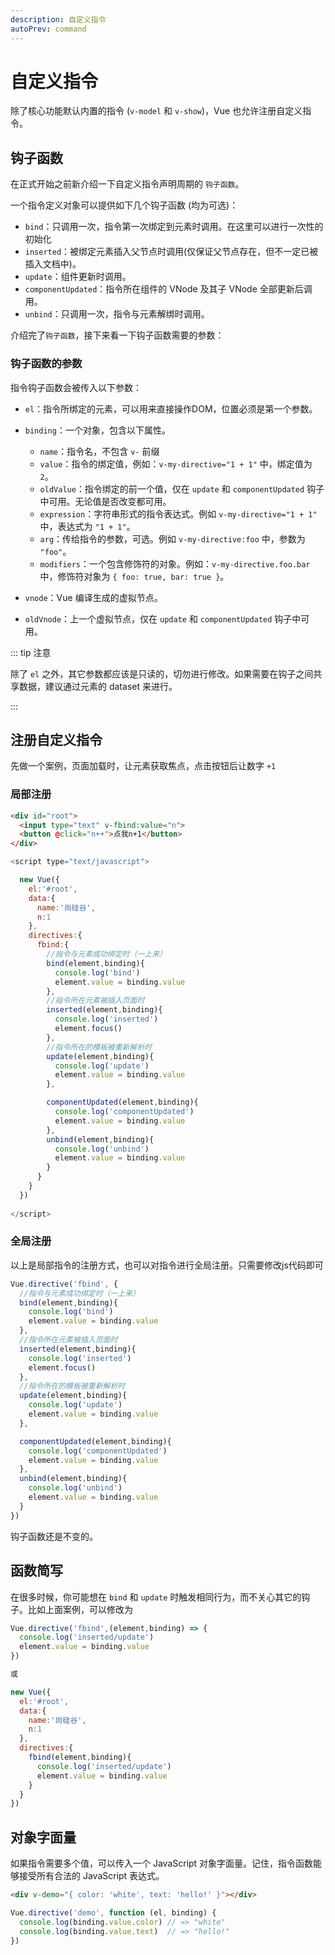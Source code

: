 ```yaml
---
description: 自定义指令
autoPrev: command
---
```


# 自定义指令

除了核心功能默认内置的指令 (`v-model` 和 `v-show`)，Vue 也允许注册自定义指令。

## 钩子函数
在正式开始之前新介绍一下自定义指令声明周期的 `钩子函数`。

一个指令定义对象可以提供如下几个钩子函数 (均为可选)：

* `bind`：只调用一次，指令第一次绑定到元素时调用。在这里可以进行一次性的初始化
* `inserted`：被绑定元素插入父节点时调用(仅保证父节点存在，但不一定已被插入文档中)。
* `update`：组件更新时调用。
* `componentUpdated`：指令所在组件的 VNode 及其子 VNode 全部更新后调用。
* `unbind`：只调用一次，指令与元素解绑时调用。

介绍完了`钩子函数`，接下来看一下钩子函数需要的参数：

### 钩子函数的参数

指令钩子函数会被传入以下参数：

* `el`：指令所绑定的元素，可以用来直接操作DOM，位置必须是第一个参数。
* `binding`：一个对象，包含以下属性。

  * `name`：指令名，不包含 `v-` 前缀
  * `value`：指令的绑定值，例如：`v-my-directive="1 + 1"` 中，绑定值为 `2`。
  * `oldValue`：指令绑定的前一个值，仅在 `update` 和 `componentUpdated` 钩子中可用。无论值是否改变都可用。
  * `expression`：字符串形式的指令表达式。例如 `v-my-directive="1 + 1"` 中，表达式为 `"1 + 1"`。
  * `arg`：传给指令的参数，可选。例如 `v-my-directive:foo` 中，参数为 `"foo"`。
  * `modifiers`：一个包含修饰符的对象。例如：`v-my-directive.foo.bar`中，修饰符对象为 `{ foo: true, bar: true }`。

* `vnode`：Vue 编译生成的虚拟节点。
* `oldVnode`：上一个虚拟节点，仅在 `update` 和 `componentUpdated` 钩子中可用。

::: tip 注意

除了 `el` 之外，其它参数都应该是只读的，切勿进行修改。如果需要在钩子之间共享数据，建议通过元素的 dataset 来进行。

:::

## 注册自定义指令

先做一个案例，页面加载时，让元素获取焦点，点击按钮后让数字 `+1`

### 局部注册

```html
<div id="root">
  <input type="text" v-fbind:value="n">
  <button @click="n++">点我n+1</button>
</div>
```

```js
<script type="text/javascript">

  new Vue({
    el:'#root',
    data:{
      name:'尚硅谷',
      n:1
    },
    directives:{
      fbind:{
        //指令与元素成功绑定时（一上来）
        bind(element,binding){
          console.log('bind')
          element.value = binding.value
        },
        //指令所在元素被插入页面时
        inserted(element,binding){
          console.log('inserted')
          element.focus()
        },
        //指令所在的模板被重新解析时
        update(element,binding){
          console.log('update')
          element.value = binding.value
        },

        componentUpdated(element,binding){
          console.log('componentUpdated')
          element.value = binding.value
        },
        unbind(element,binding){
          console.log('unbind')
          element.value = binding.value
        }
      }
    }
  })
  
</script>
```

### 全局注册

以上是局部指令的注册方式，也可以对指令进行全局注册。只需要修改js代码即可

```js
Vue.directive('fbind', {
  //指令与元素成功绑定时（一上来）
  bind(element,binding){
    console.log('bind')
    element.value = binding.value
  },
  //指令所在元素被插入页面时
  inserted(element,binding){
    console.log('inserted')
    element.focus()
  },
  //指令所在的模板被重新解析时
  update(element,binding){
    console.log('update')
    element.value = binding.value
  },

  componentUpdated(element,binding){
    console.log('componentUpdated')
    element.value = binding.value
  },
  unbind(element,binding){
    console.log('unbind')
    element.value = binding.value
  }
})
```

钩子函数还是不变的。

## 函数简写

在很多时候，你可能想在 `bind` 和 `update` 时触发相同行为，而不关心其它的钩子。比如上面案例，可以修改为

```js
Vue.directive('fbind',(element,binding) => {
  console.log('inserted/update')
  element.value = binding.value
})

或

new Vue({
  el:'#root',
  data:{
    name:'尚硅谷',
    n:1
  },
  directives:{
    fbind(element,binding){
      console.log('inserted/update')
      element.value = binding.value
    }
  }
})
```

## 对象字面量


如果指令需要多个值，可以传入一个 JavaScript 对象字面量。记住，指令函数能够接受所有合法的 JavaScript 表达式。

```html
<div v-demo="{ color: 'white', text: 'hello!' }"></div>
```

```js
Vue.directive('demo', function (el, binding) {
  console.log(binding.value.color) // => "white"
  console.log(binding.value.text)  // => "hello!"
})
```
